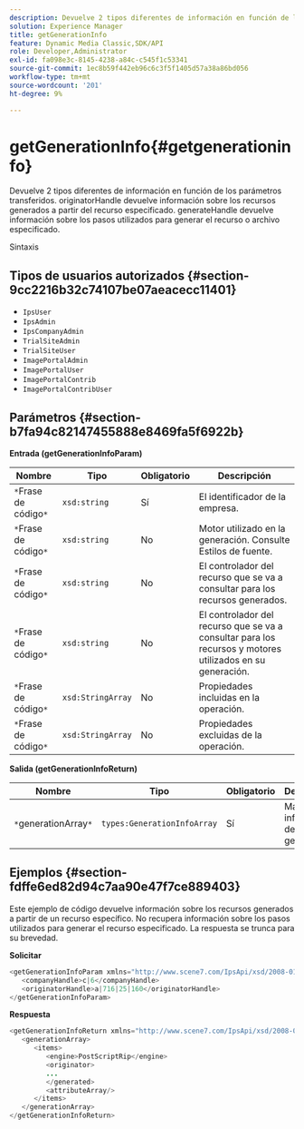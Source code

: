 ```yaml
---
description: Devuelve 2 tipos diferentes de información en función de los parámetros transferidos. originatorHandle devuelve información sobre los recursos generados a partir del recurso especificado. generateHandle devuelve información sobre los pasos utilizados para generar el recurso o archivo especificado.
solution: Experience Manager
title: getGenerationInfo
feature: Dynamic Media Classic,SDK/API
role: Developer,Administrator
exl-id: fa098e3c-8145-4238-a84c-c545f1c53341
source-git-commit: 1ec8b59f442eb96c6c3f5f1405d57a38a86bd056
workflow-type: tm+mt
source-wordcount: '201'
ht-degree: 9%

---
```


# getGenerationInfo{#getgenerationinfo}

Devuelve 2 tipos diferentes de información en función de los parámetros transferidos. originatorHandle devuelve información sobre los recursos generados a partir del recurso especificado. generateHandle devuelve información sobre los pasos utilizados para generar el recurso o archivo especificado.

Sintaxis

## Tipos de usuarios autorizados {#section-9cc2216b32c74107be07aeacecc11401}

* `IpsUser`
* `IpsAdmin`
* `IpsCompanyAdmin`
* `TrialSiteAdmin`
* `TrialSiteUser`
* `ImagePortalAdmin`
* `ImagePortalUser`
* `ImagePortalContrib`
* `ImagePortalContribUser`

## Parámetros {#section-b7fa94c82147455888e8469fa5f6922b}

**Entrada (getGenerationInfoParam)**

| Nombre | Tipo | Obligatorio | Descripción |
|---|---|---|---|
| `*`Frase de código`*` | `xsd:string` | Sí | El identificador de la empresa. |
| `*`Frase de código`*` | `xsd:string` | No | Motor utilizado en la generación. Consulte Estilos de fuente. |
| `*`Frase de código`*` | `xsd:string` | No | El controlador del recurso que se va a consultar para los recursos generados. |
| `*`Frase de código`*` | `xsd:string` | No | El controlador del recurso que se va a consultar para los recursos y motores utilizados en su generación. |
| `*`Frase de código`*` | `xsd:StringArray` | No | Propiedades incluidas en la operación. |
| `*`Frase de código`*` | `xsd:StringArray` | No | Propiedades excluidas de la operación. |

**Salida (getGenerationInfoReturn)**

| Nombre | Tipo | Obligatorio | Descripción |
|---|---|---|---|
| `*`generationArray`*` | `types:GenerationInfoArray` | Sí | Matriz de información de generación. |

## Ejemplos {#section-fdffe6ed82d94c7aa90e47f7ce889403}

Este ejemplo de código devuelve información sobre los recursos generados a partir de un recurso específico. No recupera información sobre los pasos utilizados para generar el recurso especificado. La respuesta se trunca para su brevedad.

**Solicitar**

```java
<getGenerationInfoParam xmlns="http://www.scene7.com/IpsApi/xsd/2008-01-15">
   <companyHandle>c|6</companyHandle>
   <originatorHandle>a|716|25|160</originatorHandle>
</getGenerationInfoParam>
```

**Respuesta**

```java
<getGenerationInfoReturn xmlns="http://www.scene7.com/IpsApi/xsd/2008-01-15">
   <generationArray>
      <items>
         <engine>PostScriptRip</engine>
         <originator>
         ...
         </generated>
         <attributeArray/>
      </items>
   </generationArray>
</getGenerationInfoReturn>
```
